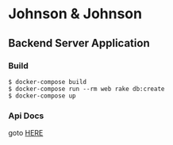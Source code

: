 # Johnson & Johnson

## Backend Server Application

### Build

```
$ docker-compose build
$ docker-compose run --rm web rake db:create
$ docker-compose up
```

### Api Docs
goto [HERE](docs/)
